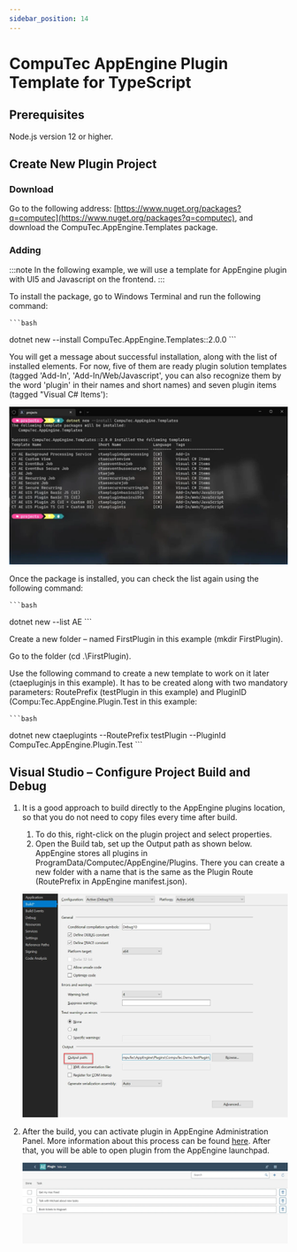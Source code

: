 ```yaml
---
sidebar_position: 14
---
```


# CompuTec AppEngine Plugin Template for TypeScript

## Prerequisites

Node.js version 12 or higher.

## Create New Plugin Project

### Download

Go to the following address: [https://www.nuget.org/packages?q=computec](https://www.nuget.org/packages?q=computec), and download the CompuTec.AppEngine.Templates package.

### Adding

:::note
    In the following example, we will use a template for AppEngine plugin with UI5 and Javascript on the frontend.
:::

To install the package, go to Windows Terminal and run the following command:

    ```bash
dotnet new --install CompuTec.AppEngine.Templates::2.0.0
    ```

You will get a message about successful installation, along with the list of installed elements. For now, five of them are ready plugin solution templates (tagged 'Add-In', 'Add-In/Web/Javascript', you can also recognize them by the word 'plugin' in their names and short names) and seven plugin items (tagged "Visual C# Items'):

![Template List](./media/computec-app-engine-plugin-template-for-typescipt/template-list.webp)

Once the package is installed, you can check the list again using the following command:

    ```bash
dotnet new --list AE
    ```

Create a new folder – named FirstPlugin in this example (mkdir FirstPlugin).

Go to the folder (cd .\FirstPlugin).

Use the following command to create a new template to work on it later (ctaepluginjs in this example). It has to be created along with two mandatory parameters: RoutePrefix (testPlugin in this example) and PluginID (Compu:Tec.AppEngine.Plugin.Test in this example:

    ```bash
dotnet new ctaeplugints --RoutePrefix testPlugin --PluginId CompuTec.AppEngine.Plugin.Test
    ```

## Visual Studio – Configure Project Build and Debug

1. It is a good approach to build directly to the AppEngine plugins location, so that you do not need to copy files every time after build.

    1. To do this, right-click on the plugin project and select properties.
    2. Open the Build tab, set up the Output path as shown below. AppEngine stores all plugins in ProgramData/Computec/AppEngine/Plugins. There you can create a new folder with a name that is the same as the Plugin Route (RoutePrefix in AppEngine manifest.json).

    ![Output](./media/computec-app-engine-plugin-template-for-typescipt/output-path.webp)

2. After the build, you can activate plugin in AppEngine Administration Panel. More information about this process can be found [here](../../administrators-guide/configuration-and-administration/configuration). After that, you will be able to open plugin from the AppEngine launchpad.

    ![First List](./media/computec-app-engine-plugin-template-for-typescipt/first-list-of-todos.webp)
